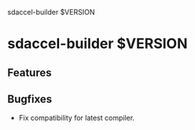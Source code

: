 sdaccel-builder $VERSION

# sdaccel-builder $VERSION

## Features

## Bugfixes

* Fix compatibility for latest compiler.
